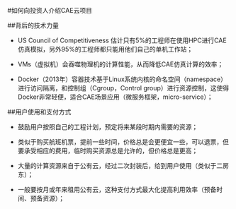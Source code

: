 #如何向投资人介绍CAE云项目

##背后的技术力量

* US Council of Competitiveness 估计只有5%的工程师在使用HPC进行CAE仿真模拟，另外95%的工程师都只能用他们自己的单机工作站；

* VMs（虚拟机）会吞噬物理机的计算性能，从而降低CAE仿真计算的效率；

* Docker（2013年）容器技术基于Linux系统内核的命名空间（namespace）进行访问隔离，和控制组（Cgroup，Control group）进行资源控制，这使得Docker非常轻便，适合CAE场景应用（微服务框架，micro-service）；



##用户使用和支付方式


* 鼓励用户按照自己的工程计划，预定将来某段时期内需要的资源；

* 类似于购买航班机票，提前一些时间，价格总是会更便宜一些，可以退票，但要承受相应的费用，临时购买资源总是允许的，但价格总是更高；

* 大量的计算资源来自于公有云，经过二次封装后，给到用户使用（类似于二房东）；

* 一般要按月或年来租用公有云，这种支付方式最大化提高利用效率（预备时间、预备资源）；

